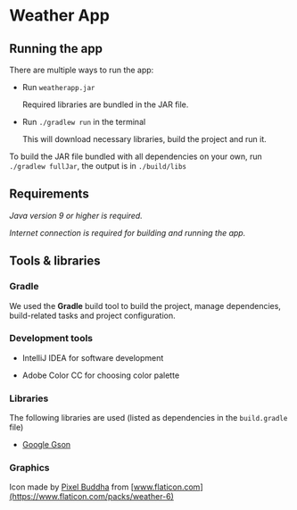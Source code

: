 # Weather App

## Running the app

There are multiple ways to run the app:

- Run `weatherapp.jar`
  
  Required libraries are bundled in the JAR file. 

- Run `./gradlew run` in the terminal
  
  This will download necessary libraries, build the project and run it.

To build the JAR file bundled with all dependencies on your own, run `./gradlew fullJar`, the output is in `./build/libs`

## Requirements

_Java version 9 or higher is required._

_Internet connection is required for building and running the app._

## Tools & libraries

### Gradle

We used the **Gradle** build tool to build the project, manage dependencies, build-related tasks and project configuration.

### Development tools

- IntelliJ IDEA for software development

- Adobe Color CC for choosing color palette

### Libraries

The following libraries are used (listed as dependencies in the `build.gradle` file)

- [Google Gson](https://github.com/google/gson)

### Graphics

Icon made by [Pixel Buddha](https://www.flaticon.com/authors/pixel-buddha) from [www.flaticon.com](https://www.flaticon.com/packs/weather-6) 
